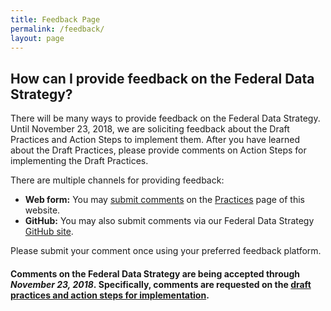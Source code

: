 ```yaml
---
title: Feedback Page
permalink: /feedback/
layout: page
---
```


## How can I provide feedback on the Federal Data Strategy?

There will be many ways to provide feedback on the Federal Data Strategy. Until November 23, 2018, we are soliciting feedback about the Draft Practices and Action Steps to implement them.  After you have learned about the Draft Practices, please provide comments on Action Steps for implementing the Draft Practices.

There are multiple channels for providing feedback:

* **Web form:** You may [submit comments](/practices#we-welcome-your-input-to-the-federal-data-strategy-practices) on the [Practices](/practices) page of this website.
* **GitHub:** You may also submit comments via our Federal Data Strategy [GitHub site](https://github.com/GSA/data-strategy/issues/new/choose).

Please submit your comment once using your preferred feedback platform.

#### Comments on the Federal Data Strategy are being accepted through _November 23, 2018_. Specifically, comments are requested on the [draft practices and action steps for implementation](/practices).
